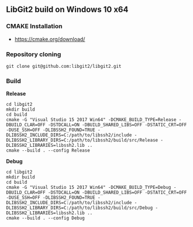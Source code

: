 ## LibGit2 build on Windows 10 x64

### CMAKE Installation

* https://cmake.org/download/

### Repository cloning

```
git clone git@github.com:libgit2/libgit2.git
```

### Build

**Release**

```
cd libgit2
mkdir build
cd build
cmake -G "Visual Studio 15 2017 Win64" -DCMAKE_BUILD_TYPE=Release -DBUILD_CLAR=OFF -DSTDCALL=ON -DBUILD_SHARED_LIBS=OFF -DSTATIC_CRT=OFF -DUSE_SSH=OFF -DLIBSSH2_FOUND=TRUE -DLIBSSH2_INCLUDE_DIRS=C:/path/to/libssh2/include -DLIBSSH2_LIBRARY_DIRS=C:/path/to/libssh2/build/src/Release -DLIBSSH2_LIBRARIES=libssh2.lib ..
cmake --build . --config Release
```

**Debug**

```
cd libgit2
mkdir build
cd build
cmake -G "Visual Studio 15 2017 Win64" -DCMAKE_BUILD_TYPE=Debug -DBUILD_CLAR=OFF -DSTDCALL=ON -DBUILD_SHARED_LIBS=OFF -DSTATIC_CRT=OFF -DUSE_SSH=OFF -DLIBSSH2_FOUND=TRUE -DLIBSSH2_INCLUDE_DIRS=C:/path/to/libssh2/include -DLIBSSH2_LIBRARY_DIRS=C:/path/to/libssh2/build/src/Debug -DLIBSSH2_LIBRARIES=libssh2.lib ..
cmake --build . --config Debug
```
